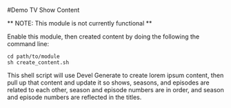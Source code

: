 #Demo TV Show Content

** NOTE: This module is not currently functional **

Enable this module, then created content by doing the following the command line:

```
cd path/to/module
sh create_content.sh
```

This shell script will use Devel Generate to create lorem ipsum content, then pull up
that content and update it so shows, seasons, and episodes are related to each other,
season and episode numbers are in order, and season and episode numbers are reflected in the titles.
